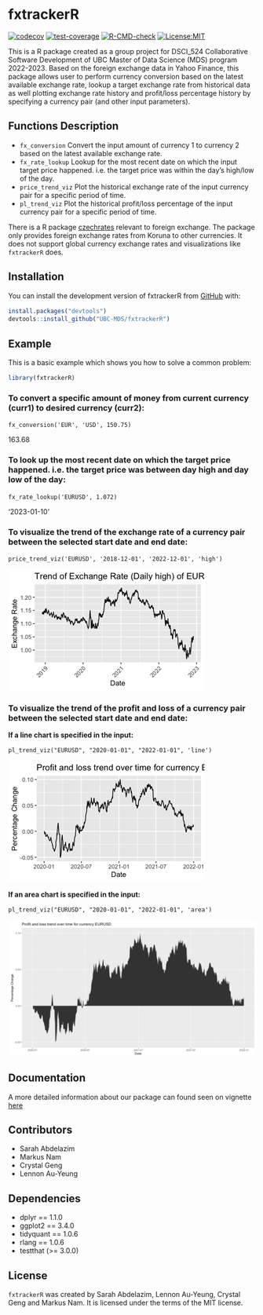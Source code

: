 
<!-- README.md is generated from README.Rmd. Please edit that file -->

# fxtrackerR

<!-- badges: start -->

[<img
src="https://codecov.io/gh/UBC-MDS/fxtrackerR/branch/main/graph/badge.svg?token=6FEOBcM32c"
alt="codecov" />](https://codecov.io/gh/UBC-MDS/fxtrackerR) [<img
src="https://github.com/UBC-MDS/fxtrackerR/actions/workflows/test-coverage.yaml/badge.svg"
alt="test-coverage" />](https://github.com/UBC-MDS/fxtrackerR/actions/workflows/test-coverage.yaml)
[<img
src="https://github.com/UBC-MDS/fxtrackerR/actions/workflows/R-CMD-check.yaml/badge.svg"
alt="R-CMD-check" />](https://github.com/UBC-MDS/fxtrackerR/actions/workflows/R-CMD-check.yaml)
[<img src="https://img.shields.io/badge/License-MIT-yellow.svg"
alt="License:MIT" />](https://opensource.org/licenses/MIT)

<!-- badges: end -->

This is a R package created as a group project for DSCI_524
Collaborative Software Development of UBC Master of Data Science (MDS)
program 2022-2023. Based on the foreign exchange data in Yahoo Finance,
this package allows user to perform currency conversion based on the
latest available exchange rate, lookup a target exchange rate from
historical data as well plotting exchange rate history and profit/loss
percentage history by specifying a currency pair (and other input
parameters).

## Functions Description

- `fx_conversion` Convert the input amount of currency 1 to currency 2
  based on the latest available exchange rate.
- `fx_rate_lookup` Lookup for the most recent date on which the input
  target price happened. i.e. the target price was within the day’s
  high/low of the day.
- `price_trend_viz` Plot the historical exchange rate of the input
  currency pair for a specific period of time.
- `pl_trend_viz` Plot the historical profit/loss percentage of the input
  currency pair for a specific period of time.

There is a R package
[czechrates](https://cran.r-project.org/web/packages/czechrates/index.html)
relevant to foreign exchange. The package only provides foreign exchange
rates from Koruna to other currencies. It does not support global
currency exchange rates and visualizations like `fxtrackerR` does.

## Installation

You can install the development version of fxtrackerR from
[GitHub](https://github.com/) with:

``` r
install.packages("devtools")
devtools::install_github("UBC-MDS/fxtrackerR")
```

## Example

This is a basic example which shows you how to solve a common problem:

``` r
library(fxtrackerR)
```

### To convert a specific amount of money from current currency (curr1) to desired currency (curr2):

    fx_conversion('EUR', 'USD', 150.75)

163.68

### To look up the most recent date on which the target price happened. i.e. the target price was between day high and day low of the day:

    fx_rate_lookup('EURUSD', 1.072)

‘2023-01-10’

### To visualize the trend of the exchange rate of a currency pair between the selected start date and end date:

    price_trend_viz('EURUSD', '2018-12-01', '2022-12-01', 'high')

![](man/figures/price_trend_viz.png)

### To visualize the trend of the profit and loss of a currency pair between the selected start date and end date:

**If a line chart is specified in the input:**

    pl_trend_viz("EURUSD", "2020-01-01", "2022-01-01", 'line')  

![](man/figures/pl_trend_viz_line.png)

**If an area chart is specified in the input:**

    pl_trend_viz("EURUSD", "2020-01-01", "2022-01-01", 'area')

![](man/figures/pl_trend_viz_area.png)

## Documentation

A more detailed information about our package can found seen on vignette
[here](https://ubc-mds.github.io/fxtrackerR/)

## Contributors

- Sarah Abdelazim
- Markus Nam
- Crystal Geng
- Lennon Au-Yeung

## Dependencies

- dplyr == 1.1.0
- ggplot2 == 3.4.0
- tidyquant == 1.0.6
- rlang == 1.0.6
- testthat (\>= 3.0.0)

## License

`fxtrackerR` was created by Sarah Abdelazim, Lennon Au-Yeung, Crystal
Geng and Markus Nam. It is licensed under the terms of the MIT license.
<!-- #endregion -->
